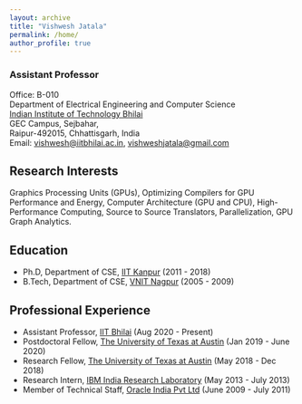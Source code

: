 ```yaml
---
layout: archive
title: "Vishwesh Jatala"
permalink: /home/
author_profile: true
---
```


### Assistant Professor 
Office: B-010  
Department of Electrical Engineering and Computer Science   
[Indian Institute of Technology Bhilai](https://www.iitbhilai.ac.in/)   
GEC Campus, Sejbahar,  
Raipur-492015, Chhattisgarh, India   
Email:  <vishwesh@iitbhilai.ac.in>, <vishweshjatala@gmail.com>  

## Research Interests
Graphics Processing Units (GPUs), Optimizing  Compilers  for  GPU  Performance  and  Energy,
Computer  Architecture  (GPU  and  CPU), High-Performance Computing, Source to Source Translators, Parallelization, GPU Graph Analytics.

## Education
* Ph.D, Department of CSE, [IIT Kanpur](https://www.iitk.ac.in/) (2011 - 2018)
* B.Tech, Department of CSE, [VNIT Nagpur](http://vnit.ac.in/) (2005 - 2009)

## Professional Experience
* Assistant Professor, [IIT Bhilai](https://www.iitbhilai.ac.in/) (Aug 2020 - Present)
* Postdoctoral Fellow, [The University of Texas at Austin](https://www.utexas.edu/) (Jan 2019 - June 2020)
* Research Fellow, [The University of Texas at Austin](https://www.utexas.edu/) (May 2018 - Dec 2018)
* Research Intern, [IBM India Research Laboratory](http://www.research.ibm.com/labs/india/) (May 2013 - July 2013)
* Member of Technical Staff, [Oracle India Pvt Ltd](http://www.oracle.com/) (June 2009 - July 2011)




